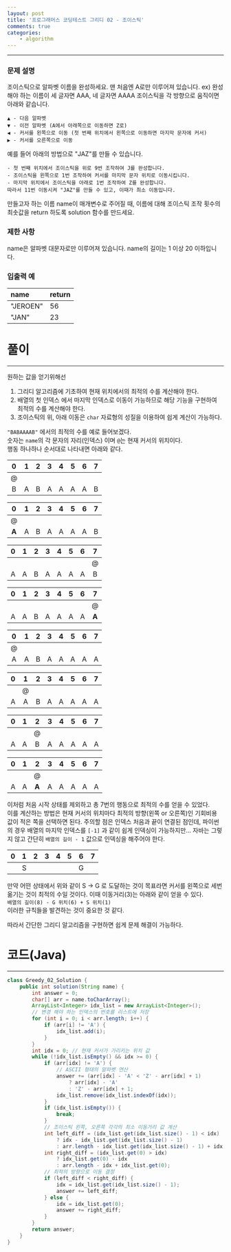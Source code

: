 ```yaml
---
layout: post
title: '프로그래머스 코딩테스트 그리디 02 - 조이스틱'
comments: true
categories:
    - algorithm
---
```

- - -

### 문제 설명

조이스틱으로 알파벳 이름을 완성하세요. 맨 처음엔 A로만 이루어져 있습니다.
ex) 완성해야 하는 이름이 세 글자면 AAA, 네 글자면 AAAA
조이스틱을 각 방향으로 움직이면 아래와 같습니다.

```
▲ - 다음 알파벳
▼ - 이전 알파벳 (A에서 아래쪽으로 이동하면 Z로)
◀ - 커서를 왼쪽으로 이동 (첫 번째 위치에서 왼쪽으로 이동하면 마지막 문자에 커서)
▶ - 커서를 오른쪽으로 이동
```

예를 들어 아래의 방법으로 "JAZ"를 만들 수 있습니다.
```
- 첫 번째 위치에서 조이스틱을 위로 9번 조작하여 J를 완성합니다.
- 조이스틱을 왼쪽으로 1번 조작하여 커서를 마지막 문자 위치로 이동시킵니다.
- 마지막 위치에서 조이스틱을 아래로 1번 조작하여 Z를 완성합니다.
따라서 11번 이동시켜 "JAZ"를 만들 수 있고, 이때가 최소 이동입니다.
```

만들고자 하는 이름 name이 매개변수로 주어질 때, 이름에 대해 조이스틱 조작 횟수의 최솟값을 return 하도록 solution 함수를 만드세요.

### 제한 사항

name은 알파벳 대문자로만 이루어져 있습니다.
name의 길이는 1 이상 20 이하입니다.

### 입출력 예

| name     | return |
| :------- | :----- |
| "JEROEN" | 56     |
| "JAN"    | 23     |

# 풀이

- - -   

원하는 값을 얻기위해선

1. 그리디 알고리즘에 기초하여 현재 위치에서의 최적의 수를 계산해야 한다.
2. 배열의 첫 인덱스 에서 마지막 인덱스로 이동이 가능하므로 해당 기능을 구현하여 최적의 수를 계산해야 한다.
3. 조이스틱의 위, 아래 이동은 `char` 자료형의 성질을 이용하여 쉽게 계산이 가능하다.

`"BABAAAAB"` 에서의 최적의 수를 예로 들어보겠다.   
숫자는 `name`의 각 문자의 자리(인덱스) 이며 `@`는 현재 커서의 위치이다.   
행동 하나하나 순서대로 나타내면 아래와 같다.

|   0   |   1   |   2   |   3   |   4   |   5   |   6   |   7   |
| :---: | :---: | :---: | :---: | :---: | :---: | :---: | :---: |
|   @   |       |       |       |       |       |       |       |
|   B   |   A   |   B   |   A   |   A   |   A   |   A   |   B   |

|   0   |   1   |   2   |   3   |   4   |   5   |   6   |   7   |
| :---: | :---: | :---: | :---: | :---: | :---: | :---: | :---: |
|   @   |       |       |       |       |       |       |       |
| __A__ |   A   |   B   |   A   |   A   |   A   |   A   |   B   |

|   0   |   1   |   2   |   3   |   4   |   5   |   6   |   7   |
| :---: | :---: | :---: | :---: | :---: | :---: | :---: | :---: |
|       |       |       |       |       |       |       |   @   |
|   A   |   A   |   B   |   A   |   A   |   A   |   A   |   B   |

|   0   |   1   |   2   |   3   |   4   |   5   |   6   |   7   |
| :---: | :---: | :---: | :---: | :---: | :---: | :---: | :---: |
|       |       |       |       |       |       |       |   @   |
|   A   |   A   |   B   |   A   |   A   |   A   |   A   | __A__ |

|   0   |   1   |   2   |   3   |   4   |   5   |   6   |   7   |
| :---: | :---: | :---: | :---: | :---: | :---: | :---: | :---: |
|   @   |       |       |       |       |       |       |       |
|   A   |   A   |   B   |   A   |   A   |   A   |   A   |   A   |

|   0   |   1   |   2   |   3   |   4   |   5   |   6   |   7   |
| :---: | :---: | :---: | :---: | :---: | :---: | :---: | :---: |
|       |   @   |       |       |       |       |       |       |
|   A   |   A   |   B   |   A   |   A   |   A   |   A   |   A   |

|   0   |   1   |   2   |   3   |   4   |   5   |   6   |   7   |
| :---: | :---: | :---: | :---: | :---: | :---: | :---: | :---: |
|       |       |   @   |       |       |       |       |       |
|   A   |   A   |   B   |   A   |   A   |   A   |   A   |   A   |

|   0   |   1   |   2   |   3   |   4   |   5   |   6   |   7   |
| :---: | :---: | :---: | :---: | :---: | :---: | :---: | :---: |
|       |       |   @   |       |       |       |       |       |
|   A   |   A   | __A__ |   A   |   A   |   A   |   A   |   A   |

이처럼 처음 시작 상태를 제외하고 총 7번의 행동으로 최적의 수를 얻을 수 있었다.   
이를 계산하는 방법은 현재 커서의 위치마다 최적의 방향(왼쪽 or 오른쪽)인 기회비용 값이 적은 쪽을 선택하면 된다. 주의할 점은 인덱스 처음과 끝이 연결된 점인데, 파이썬의 경우 배열의 마지막 인덱스를 `[-1]` 과 같이 쉽게 인덱싱이 가능하지만... 자바는 그렇지 않고 간단히 `배열의 길이 - 1` 값으로 인덱싱을 해주어야 한다.

|   0   |   1   |   2   |   3   |   4   |   5   |   6   |   7   |
| :---: | :---: | :---: | :---: | :---: | :---: | :---: | :---: |
|       |   S   |       |       |       |       |   G   |       |

만약 어떤 상태에서 위와 같이 S -> G 로 도달하는 것이 목표라면 커서를 왼쪽으로 세번 옮기는 것이 최적의 수일 것이다. 이때 이동거리(3)는 아래와 같이 얻을 수 있다.   
`배열의 길이(8) - G 위치(6) + S 위치(1)`   
이러한 규칙들을 발견하는 것이 중요한 것 같다.

따라서 간단한 그리디 알고리즘을 구현하면 쉽게 문제 해결이 가능하다.

# 코드(Java)

- - -

```java
class Greedy_02_Solution {
    public int solution(String name) {
        int answer = 0;
        char[] arr = name.toCharArray();
        ArrayList<Integer> idx_list = new ArrayList<Integer>();
        // 변경 해야 하는 인덱스의 번호를 리스트에 저장
        for (int i = 0; i < arr.length; i++) {
            if (arr[i] != 'A') {
                idx_list.add(i);
            }
        }
        int idx = 0; // 현재 커서가 가리키는 위치 값
        while (!idx_list.isEmpty() && idx >= 0) {
            if (arr[idx] != 'A') {
                // ASCII 형태의 알파벳 연산
                answer += (arr[idx] - 'A' < 'Z' - arr[idx] + 1) 
                    ? arr[idx] - 'A' 
                    : 'Z' - arr[idx] + 1;
                idx_list.remove(idx_list.indexOf(idx));
            }
            if (idx_list.isEmpty()) {
                break;
            }
            // 조이스틱 왼쪽, 오른쪽 각각의 최소 이동거리 값 계산
            int left_diff = (idx_list.get(idx_list.size() - 1) < idx) 
                ? idx - idx_list.get(idx_list.size() - 1)
                : arr.length - idx_list.get(idx_list.size() - 1) + idx;
            int right_diff = (idx_list.get(0) > idx) 
                ? idx_list.get(0) - idx 
                : arr.length - idx + idx_list.get(0);
            // 최적의 방향으로 이동 결정
            if (left_diff < right_diff) {
                idx = idx_list.get(idx_list.size() - 1);
                answer += left_diff;
            } else {
                idx = idx_list.get(0);
                answer += right_diff;
            }
        }
        return answer;
    }
}
```